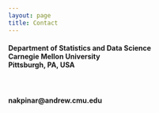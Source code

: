 ```yaml
---
layout: page
title: Contact
---
```

<html>
<head> 
   <style>
      h4 {
  position: relative;
  }
      
  span {
  float: left;
  padding-right: 30px;
}
   </style>
<meta name="viewport" content="width=device-width, initial-scale=1">
<link rel="stylesheet" href="https://cdnjs.cloudflare.com/ajax/libs/font-awesome/4.7.0/css/font-awesome.min.css">
</head>

<body>

<span class="fa fa-map-marker" style="font-size:48px;color:#404040"></span>
<h4>Department of Statistics and Data Science <br>
   Carnegie Mellon University <br>
   Pittsburgh, PA, USA
   </h4>
<br>
<span class="fa fa-envelope" style="font-size:48px;color:#404040"></span>
<h4>nakpinar@andrew.cmu.edu</h4>

</body>
</html> 
